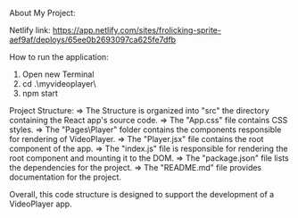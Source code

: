 About My Project:

Netlify link: https://app.netlify.com/sites/frolicking-sprite-aef9af/deploys/65ee0b2693097ca625fe7dfb

How to run the application:
1. Open new Terminal
2. cd .\myvideoplayer\
3. npm start

Project Structure:
=> The Structure is organized into "src" the directory containing the React app's source code.
=> The "App.css" file contains CSS styles.
=> The "Pages\Player" folder contains the components responsible for rendering of VideoPlayer.
=> The "Player.jsx" file contains the root component of the app.
=>  The "index.js" file is responsible for rendering the root component and mounting it to the DOM.
=> The "package.json" file lists the dependencies for the project.
=> The "README.md" file provides documentation for the project.

Overall, this code structure is designed to support the development of a VideoPlayer app.